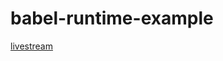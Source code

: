 # babel-runtime-example

[livestream](https://www.youtube.com/watch?v=O_wbkFdr3WM&list=PLV5CVI1eNcJgCrPH_e6d57KRUTiDZgs0u)

